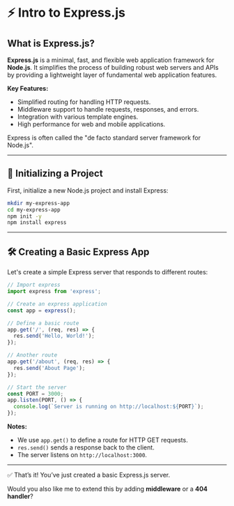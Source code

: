 # ⚡ Intro to Express.js

## What is Express.js?

**Express.js** is a minimal, fast, and flexible web application framework for **Node.js**. It simplifies the process of building robust web servers and APIs by providing a lightweight layer of fundamental web application features.

**Key Features:**
- Simplified routing for handling HTTP requests.
- Middleware support to handle requests, responses, and errors.
- Integration with various template engines.
- High performance for web and mobile applications.

Express is often called the "de facto standard server framework for Node.js".

---

## 🚀 Initializing a Project

First, initialize a new Node.js project and install Express:

```bash
mkdir my-express-app
cd my-express-app
npm init -y
npm install express
```

---

## 🛠️ Creating a Basic Express App

Let's create a simple Express server that responds to different routes:

```javascript
// Import express
import express from 'express';

// Create an express application
const app = express();

// Define a basic route
app.get('/', (req, res) => {
  res.send('Hello, World!');
});

// Another route
app.get('/about', (req, res) => {
  res.send('About Page');
});

// Start the server
const PORT = 3000;
app.listen(PORT, () => {
  console.log(`Server is running on http://localhost:${PORT}`);
});
```

**Notes:**
- We use `app.get()` to define a route for HTTP GET requests.
- `res.send()` sends a response back to the client.
- The server listens on `http://localhost:3000`.

---

✅ That’s it! You’ve just created a basic Express.js server.

Would you also like me to extend this by adding **middleware** or a **404 handler**?
